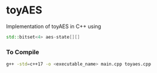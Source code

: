 # toyAES
Implementation of toyAES in C++ using 
```c++
std::bitset<4> aes-state[][]
```
### To Compile
```bash
g++ -std=c++17 -o <executable_name> main.cpp toyaes.cpp

```
